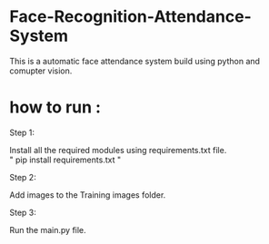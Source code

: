 # Face-Recognition-Attendance-System

This is a automatic face attendance system build using python and comupter vision.

# how to run :

Step 1:

Install all the required modules using requirements.txt file.
<br>
" pip install requirements.txt "

Step 2:

Add images to the Training images folder.

Step 3:

Run the main.py file.
